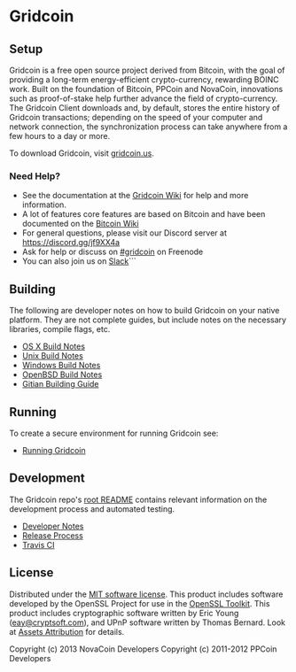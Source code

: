 Gridcoin
=============

Setup
---------------------
Gridcoin is a free open source project derived from Bitcoin, with
the goal of providing a long-term energy-efficient crypto-currency, rewarding BOINC work.
Built on the foundation of Bitcoin, PPCoin and NovaCoin, innovations such as proof-of-stake
help further advance the field of crypto-currency. The Gridcoin Client downloads and, by default, stores the entire history of Gridcoin transactions; depending on the speed of your computer and network connection, the synchronization process can take anywhere from a few hours to a day or more.

To download Gridcoin, visit [gridcoin.us](https://gridcoin.us).

### Need Help?

* See the documentation at the [Gridcoin Wiki](https://wiki.gridcoin.us/Main_Page)
for help and more information.
* A lot of features core features are based on Bitcoin and have been documented on the [Bitcoin Wiki](https://en.bitcoin.it/wiki/Main_Page)
* For general questions, please visit our Discord server at https://discord.gg/jf9XX4a
* Ask for help or discuss on [#gridcoin](https://webchat.freenode.net?channels=gridcoin) on Freenode
* You can also join us on [Slack](https://join.slack.com/t/teamgridcoin/shared_invite/enQtMjk2NTI4MzAwMzg0LTE4N2I3ZWZjYWJlZGM1Zjg3MTUyMDhiN2M5NmRmZTA2NDA0ZmY1ZTFmOGM3ZGU2YTBkOTdhNTk2ZjkzMGZkODY/)```

Building
---------------------
The following are developer notes on how to build Gridcoin on your native platform. They are not complete guides, but include notes on the necessary libraries, compile flags, etc.

- [OS X Build Notes](build-macos.md)
- [Unix Build Notes](build-unix.md)
- [Windows Build Notes](build-windows.md)
- [OpenBSD Build Notes](build-openbsd.md)
- [Gitian Building Guide](gitian-building.md)

Running
-------
To create a secure environment for running Gridcoin see:

- [Running Gridcoin](running.md)

Development
---------------------
The Gridcoin repo's [root README](/README.md) contains relevant information on the development process and automated testing.

- [Developer Notes](coding.txt)
- [Release Process](release-process.md)
- [Travis CI](travis-ci.md)

License
---------------------
Distributed under the [MIT software license](/COPYING). 
This product includes software developed by the OpenSSL Project for use in the [OpenSSL Toolkit](https://www.openssl.org/). This product includes
cryptographic software written by Eric Young ([eay@cryptsoft.com](mailto:eay@cryptsoft.com)), and UPnP software written by Thomas Bernard. 
Look at [Assets Attribution](assets-attribution.md) for details.

Copyright (c) 2013 NovaCoin Developers
Copyright (c) 2011-2012 PPCoin Developers
